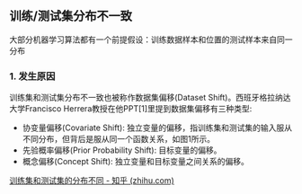 ## 训练/测试集分布不一致

大部分机器学习算法都有一个前提假设：训练数据样本和位置的测试样本来自同一分布



### 1. 发生原因

训练集和测试集分布不一致也被称作数据集偏移(Dataset Shift)。西班牙格拉纳达大学Francisco Herrera教授在他PPT[1]里提到数据集偏移有三种类型:

- 协变量偏移(Covariate Shift): 独立变量的偏移，指训练集和测试集的输入服从不同分布，但背后是服从同一个函数关系，如图1所示。
- 先验概率偏移(Prior Probability Shift): 目标变量的偏移。
- 概念偏移(Concept Shift): 独立变量和目标变量之间关系的偏移。



[训练集和测试集的分布不同 - 知乎 (zhihu.com)](https://zhuanlan.zhihu.com/p/72503153)